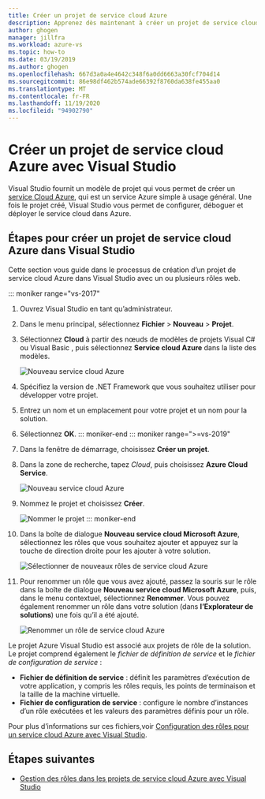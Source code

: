 ```yaml
---
title: Créer un projet de service cloud Azure
description: Apprenez dès maintenant à créer un projet de service cloud Azure avec Visual Studio
author: ghogen
manager: jillfra
ms.workload: azure-vs
ms.topic: how-to
ms.date: 03/19/2019
ms.author: ghogen
ms.openlocfilehash: 667d3a0a4e4642c348f6a0dd6663a30fcf704d14
ms.sourcegitcommit: 86e98df462b574ade66392f8760da638fe455aa0
ms.translationtype: MT
ms.contentlocale: fr-FR
ms.lasthandoff: 11/19/2020
ms.locfileid: "94902790"
---
```

# <a name="create-an-azure-cloud-service-project-with-visual-studio"></a>Créer un projet de service cloud Azure avec Visual Studio

Visual Studio fournit un modèle de projet qui vous permet de créer un [service Cloud Azure](/azure/cloud-services/cloud-services-choose-me), qui est un service Azure simple à usage général. Une fois le projet créé, Visual Studio vous permet de configurer, déboguer et déployer le service cloud dans Azure.

## <a name="steps-to-create-an-azure-cloud-service-project-in-visual-studio"></a>Étapes pour créer un projet de service cloud Azure dans Visual Studio
Cette section vous guide dans le processus de création d’un projet de service cloud Azure dans Visual Studio avec un ou plusieurs rôles web.

::: moniker range="vs-2017"
1. Ouvrez Visual Studio en tant qu’administrateur.

1. Dans le menu principal, sélectionnez **Fichier** > **Nouveau** > **Projet**.

1. Sélectionnez **Cloud** à partir des nœuds de modèles de projets Visual C# ou Visual Basic , puis sélectionnez **Service cloud Azure** dans la liste des modèles.

    ![Nouveau service cloud Azure](./media/vs-azure-tools-azure-project-create/new-project-wizard-for-cloud-service.png)

1. Spécifiez la version de .NET Framework que vous souhaitez utiliser pour développer votre projet.

1. Entrez un nom et un emplacement pour votre projet et un nom pour la solution.

1. Sélectionnez **OK**.
::: moniker-end
::: moniker range=">=vs-2019"
1. Dans la fenêtre de démarrage, choisissez **Créer un projet**.

1. Dans la zone de recherche, tapez *Cloud*, puis choisissez **Azure Cloud Service**.

   ![Nouveau service cloud Azure](./media/vs-azure-tools-azure-project-create/vs-2019/new-project-cloud-service.png)

1. Nommez le projet et choisissez **Créer**.

   ![Nommer le projet](./media/vs-azure-tools-azure-project-create/vs-2019/new-project-cloud-service-2.png)
::: moniker-end

1. Dans la boîte de dialogue **Nouveau service cloud Microsoft Azure**, sélectionnez les rôles que vous souhaitez ajouter et appuyez sur la touche de direction droite pour les ajouter à votre solution.

    ![Sélectionner de nouveaux rôles de service cloud Azure](./media/vs-azure-tools-azure-project-create/new-cloud-service.png)

1. Pour renommer un rôle que vous avez ajouté, passez la souris sur le rôle dans la boîte de dialogue **Nouveau service cloud Microsoft Azure**, puis, dans le menu contextuel, sélectionnez **Renommer**. Vous pouvez également renommer un rôle dans votre solution (dans **l’Explorateur de solutions**) une fois qu’il a été ajouté.

    ![Renommer un rôle de service cloud Azure](./media/vs-azure-tools-azure-project-create/new-cloud-service-rename.png)

Le projet Azure Visual Studio est associé aux projets de rôle de la solution. Le projet comprend également le *fichier de définition de service* et le *fichier de configuration de service* :

- **Fichier de définition de service** : définit les paramètres d’exécution de votre application, y compris les rôles requis, les points de terminaison et la taille de la machine virtuelle.
- **Fichier de configuration de service** : configure le nombre d’instances d’un rôle exécutées et les valeurs des paramètres définis pour un rôle.

Pour plus d’informations sur ces fichiers,voir [Configuration des rôles pour un service cloud Azure avec Visual Studio](vs-azure-tools-configure-roles-for-cloud-service.md).

## <a name="next-steps"></a>Étapes suivantes
- [Gestion des rôles dans les projets de service cloud Azure avec Visual Studio](./vs-azure-tools-cloud-service-project-managing-roles.md)

